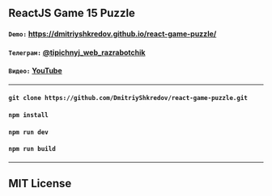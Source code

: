 ## ReactJS Game 15 Puzzle

#### `Demo:` https://dmitriyshkredov.github.io/react-game-puzzle/

#### `Телеграм:` [@tipichnyj_web_razrabotchik](https://t.me/tipichnyj_web_razrabotchik)

#### `Видео:` [YouTube](https://youtu.be/4zv9K6I4EKE)

---

#### `git clone https://github.com/DmitriyShkredov/react-game-puzzle.git`

#### `npm install`

#### `npm run dev`

#### `npm run build`

---

## MIT License

